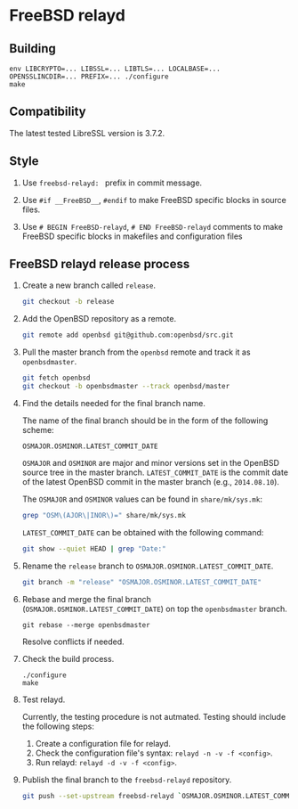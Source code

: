 # FreeBSD relayd

## Building

```
env LIBCRYPTO=... LIBSSL=... LIBTLS=... LOCALBASE=... OPENSSLINCDIR=... PREFIX=... ./configure
make
```

## Compatibility

The latest tested LibreSSL version is 3.7.2.

## Style

1. Use `freebsd-relayd: ` prefix in commit message.

2. Use `#if __FreeBSD__`, `#endif` to make FreeBSD specific blocks in
   source files.

3. Use `# BEGIN FreeBSD-relayd`, `# END FreeBSD-relayd` comments to make
   FreeBSD specific blocks in makefiles and configuration files

## FreeBSD relayd release process

1. Create a new branch called `release`.

   ```sh
   git checkout -b release
   ```

2. Add the OpenBSD repository as a remote.

   ```sh
   git remote add openbsd git@github.com:openbsd/src.git
   ```

3. Pull the master branch from the `openbsd` remote and track it as `openbsdmaster`.

   ```sh
   git fetch openbsd
   git checkout -b openbsdmaster --track openbsd/master
   ```

4. Find the details needed for the final branch name.

   The name of the final branch should be in the form of the following scheme:

   ```
   OSMAJOR.OSMINOR.LATEST_COMMIT_DATE
   ```

   `OSMAJOR` and `OSMINOR` are major and minor versions set in the OpenBSD
   source tree in the master branch. `LATEST_COMMIT_DATE` is the commit date
   of the latest OpenBSD commit in the master branch (e.g., `2014.08.10`).

   The `OSMAJOR` and `OSMINOR` values can be found in `share/mk/sys.mk`:

   ```sh
   grep "OSM\(AJOR\|INOR\)=" share/mk/sys.mk
   ```

   `LATEST_COMMIT_DATE` can be obtained with the following command:

   ```sh
   git show --quiet HEAD | grep "Date:"
   ```

5. Rename the `release` branch to `OSMAJOR.OSMINOR.LATEST_COMMIT_DATE`.

   ```sh
   git branch -m "release" "OSMAJOR.OSMINOR.LATEST_COMMIT_DATE"
   ```

6. Rebase and merge the final branch (`OSMAJOR.OSMINOR.LATEST_COMMIT_DATE`) on
   top the `openbsdmaster` branch.

   ```
   git rebase --merge openbsdmaster
   ```

   Resolve conflicts if needed.

7. Check the build process.

   ```
   ./configure
   make
   ```

8. Test relayd.

   Currently, the testing procedure is not autmated. Testing should include the
   following steps:

   1. Create a configuration file for relayd.
   2. Check the configuration file's syntax: `relayd -n -v -f <config>`.
   3. Run relayd: `relayd -d -v -f <config>`.

9. Publish the final branch to the `freebsd-relayd` repository.

   ```sh
   git push --set-upstream freebsd-relayd `OSMAJOR.OSMINOR.LATEST_COMMIT_DATE`
   ```
